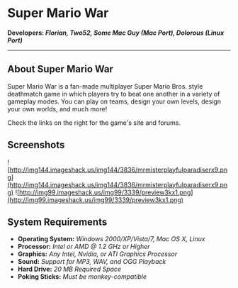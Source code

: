 # Super Mario War #
**Developers: _Florian, Two52, Some Mac Guy (Mac Port), Dolorous (Linux Port)_**


---


## About Super Mario War ##
Super Mario War is a fan-made multiplayer Super Mario Bros. style deathmatch game in which players try to beat one another in a variety of gameplay modes. You can play on teams, design your own levels, design your own worlds, and much more!

Check the links on the right for the game's site and forums.

## Screenshots ##
![http://img144.imageshack.us/img144/3836/mrmisterplayfulparadiserx9.png](http://img144.imageshack.us/img144/3836/mrmisterplayfulparadiserx9.png) ![http://img99.imageshack.us/img99/3339/preview3kx1.png](http://img99.imageshack.us/img99/3339/preview3kx1.png)

## System Requirements ##
  * **Operating System:** _Windows 2000/XP/Vista/7, Mac OS X, Linux_
  * **Processor:** _Intel or AMD @ 1.2 GHz or Higher_
  * **Graphics:** _Any Intel, Nvidia, or ATI Graphics Processor_
  * **Sound:** _Support for MP3, WAV, and OGG Playback_
  * **Hard Drive:** _20 MB Required Space_
  * **Poking Sticks:** _Must be monkey-compatible_